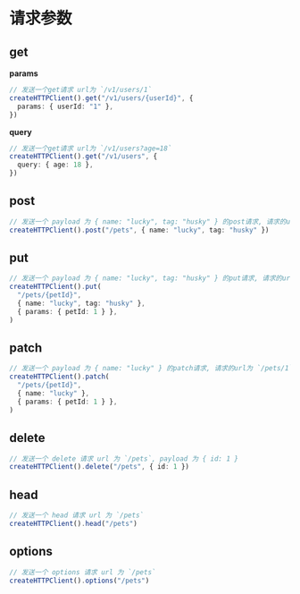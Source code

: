 # 请求参数

## get

**params**

```ts
// 发送一个get请求 url为 `/v1/users/1`
createHTTPClient().get("/v1/users/{userId}", {
  params: { userId: "1" },
})
```

**query**

```ts
// 发送一个get请求 url为 `/v1/users?age=18`
createHTTPClient().get("/v1/users", {
  query: { age: 18 },
})
```

## post

```ts
// 发送一个 payload 为 { name: "lucky", tag: "husky" } 的post请求, 请求的url为 `/pets`
createHTTPClient().post("/pets", { name: "lucky", tag: "husky" })
```

## put

```ts
// 发送一个 payload 为 { name: "lucky", tag: "husky" } 的put请求, 请求的url为 `/pets/1`
createHTTPClient().put(
  "/pets/{petId}",
  { name: "lucky", tag: "husky" },
  { params: { petId: 1 } },
)
```

## patch

```ts
// 发送一个 payload 为 { name: "lucky" } 的patch请求, 请求的url为 `/pets/1`
createHTTPClient().patch(
  "/pets/{petId}",
  { name: "lucky" },
  { params: { petId: 1 } },
)
```

## delete

```ts
// 发送一个 delete 请求 url 为 `/pets`, payload 为 { id: 1 }
createHTTPClient().delete("/pets", { id: 1 })
```

## head

```ts
// 发送一个 head 请求 url 为 `/pets`
createHTTPClient().head("/pets")
```

## options

```ts
// 发送一个 options 请求 url 为 `/pets`
createHTTPClient().options("/pets")
```
